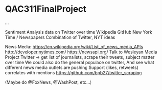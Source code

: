 # QAC311FinalProject

…

Sentiment Analysis data on Twitter over time
Wikipedia
GitHub
New York Time / Newspapers 
Combination of Twitter, NYT ideas


News Media:
https://en.wikipedia.org/wiki/List_of_news_media_APIs
http://developer.nytimes.com/
https://newsapi.org/
Talk to Wesleyan Media Project
Twitter → get list of journalists, scrape their tweets, subject matter over time
We could also do the general populace on twitter,
And see what different news media outlets are pushing
Support (likes, retweets) correlates with mentions
https://github.com/bpb27/twitter_scraping


(Maybe do @FoxNews, @WashPost, etc…)
